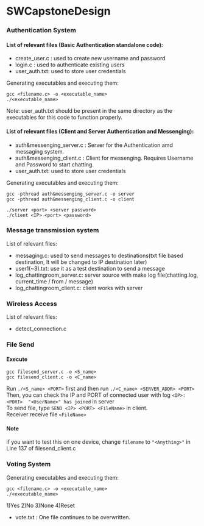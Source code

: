 # SWCapstoneDesign

### Authentication System

#### List of relevant files (Basic Authentication standalone code):
- create_user.c : used to create new username and password
- login.c : used to authenticate existing users
- user_auth.txt: used to store user credentials

Generating executables and executing them: 
```
gcc <filename.c> -o <executable_name>
./<executable_name>
```
Note: user_auth.txt should be present in the same directory as the executables for this code to function properly.


#### List of relevant files (Client and Server Authentication and Messenging):
- auth&messenging_server.c : Server for the Authentication amd messaging system.
- auth&messenging_client.c : Client for messenging. Requires Username and Password to start chatting.
- user_auth.txt: used to store user credentials

Generating executables and executing them: 
```
gcc -pthread auth&messenging_server.c -o server
gcc -pthread auth&messenging_client.c -o client

./server <port> <server password>
./client <IP> <port> <password>
```

### Message transmission system
List of relevant files:
- messaging.c: used to send messages to destinations(txt file based destination, It will be changed to IP destination later)
- user1(~3).txt: use it as a test destination to send a message
- log_chattingroom_server.c: server source with make log file(chatting.log, current_time / from / message)
- log_chattingroom_client.c: client works with server

### Wireless Access
List of relevant files:
- detect_connection.c

### File Send

#### Execute
```
gcc filesend_server.c -o <S_name>
gcc filesend_client.c -o <C_name>
```
Run `./<S_name> <PORT>` first and then run `./<C_name> <SERVER_ADDR> <PORT>`  
Then, you can check the IP and PORT of connected user with log `<IP>:<PORT>  "<UserName>" has joined` in server  
To send file, type `SEND <IP> <PORT> <FileName>` in client.  
Receiver receive file `<FileName>`  

#### Note
if you want to test this on one device, change `filename` to `"<Anything>"` in Line 137 of filesend_client.c

### Voting System
Generating executables and executing them: 
```
gcc <filename.c> -o <executable_name>
./<executable_name>
```
1)Yes
2)No
3)None
4)Reset
- vote.txt : One file continues to be overwritten.
